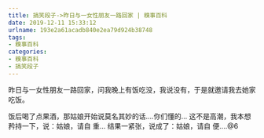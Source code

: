 ```yaml
---
title: 搞笑段子->昨日与一女性朋友一路回家 | 糗事百科
date: 2019-12-11 15:33:12
urlname: 193e2a61acadb840e2ea79d924b38748
tags: 
- 糗事百科
categories:
- 糗事百科
- 搞笑段子
---
```

昨日与一女性朋友一路回家，问我晚上有饭吃没，我说没有，于是就邀请我去她家吃饭。

饭后喝了点果酒，那姑娘开始说莫名其妙的话....你们懂的...       这不是高潮，我本想矜持一下，说：姑娘，请自 重...       结果一紧张，说成了：姑娘，请自 便....@6


